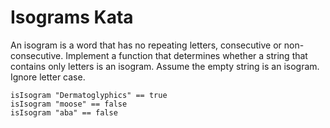 # Isograms Kata

An isogram is a word that has no repeating letters, consecutive or non-consecutive. Implement a function that determines whether a string that contains only letters is an isogram. Assume the empty string is an isogram. Ignore letter case.

    isIsogram "Dermatoglyphics" == true
    isIsogram "moose" == false
    isIsogram "aba" == false
